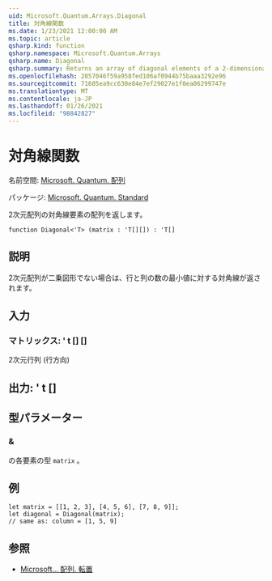 ```yaml
---
uid: Microsoft.Quantum.Arrays.Diagonal
title: 対角線関数
ms.date: 1/23/2021 12:00:00 AM
ms.topic: article
qsharp.kind: function
qsharp.namespace: Microsoft.Quantum.Arrays
qsharp.name: Diagonal
qsharp.summary: Returns an array of diagonal elements of a 2-dimensional array
ms.openlocfilehash: 2857046f59a958fed106af0944b75baaa3292e96
ms.sourcegitcommit: 71605ea9cc630e84e7ef29027e1f0ea06299747e
ms.translationtype: MT
ms.contentlocale: ja-JP
ms.lasthandoff: 01/26/2021
ms.locfileid: "98842827"
---
```

# <a name="diagonal-function"></a>対角線関数

名前空間: [Microsoft. Quantum. 配列](xref:Microsoft.Quantum.Arrays)

パッケージ: [Microsoft. Quantum. Standard](https://nuget.org/packages/Microsoft.Quantum.Standard)


2次元配列の対角線要素の配列を返します。

```qsharp
function Diagonal<'T> (matrix : 'T[][]) : 'T[]
```


## <a name="description"></a>説明

2次元配列が二乗図形でない場合は、行と列の数の最小値に対する対角線が返されます。

## <a name="input"></a>入力

### <a name="matrix--t"></a>マトリックス: ' t [] []

2次元行列 (行方向)



## <a name="output--t"></a>出力: ' t []



## <a name="type-parameters"></a>型パラメーター

### <a name="t"></a>&

の各要素の型 `matrix` 。

## <a name="example"></a>例

```qsharp
let matrix = [[1, 2, 3], [4, 5, 6], [7, 8, 9]];
let diagonal = Diagonal(matrix);
// same as: column = [1, 5, 9]
```

## <a name="see-also"></a>参照

- [Microsoft... 配列. 転置](xref:Microsoft.Quantum.Arrays.Transposed)